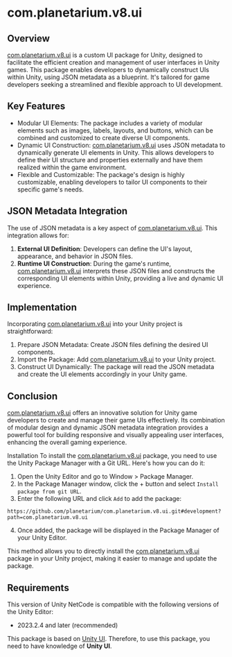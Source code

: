 # com.planetarium.v8.ui

## Overview
[com.planetarium.v8.ui](https://github.com/planetarium/com.planetarium.v8.ui) is a custom UI package for Unity, designed to facilitate the efficient creation and management of user interfaces in Unity games. This package enables developers to dynamically construct UIs within Unity, using JSON metadata as a blueprint. It's tailored for game developers seeking a streamlined and flexible approach to UI development.

## Key Features
- Modular UI Elements: The package includes a variety of modular elements such as images, labels, layouts, and buttons, which can be combined and customized to create diverse UI components.
- Dynamic UI Construction: [com.planetarium.v8.ui](https://github.com/planetarium/com.planetarium.v8.ui) uses JSON metadata to dynamically generate UI elements in Unity. This allows developers to define their UI structure and properties externally and have them realized within the game environment.
- Flexible and Customizable: The package's design is highly customizable, enabling developers to tailor UI components to their specific game's needs.

## JSON Metadata Integration
The use of JSON metadata is a key aspect of [com.planetarium.v8.ui](https://github.com/planetarium/com.planetarium.v8.ui). This integration allows for:

1. **External UI Definition**: Developers can define the UI's layout, appearance, and behavior in JSON files.
2. **Runtime UI Construction**: During the game's runtime, [com.planetarium.v8.ui](https://github.com/planetarium/com.planetarium.v8.ui) interprets these JSON files and constructs the corresponding UI elements within Unity, providing a live and dynamic UI experience.

## Implementation
Incorporating [com.planetarium.v8.ui](https://github.com/planetarium/com.planetarium.v8.ui) into your Unity project is straightforward:

1. Prepare JSON Metadata: Create JSON files defining the desired UI components.
2. Import the Package: Add [com.planetarium.v8.ui](https://github.com/planetarium/com.planetarium.v8.ui) to your Unity project.
3. Construct UI Dynamically: The package will read the JSON metadata and create the UI elements accordingly in your Unity game.

## Conclusion
[com.planetarium.v8.ui](https://github.com/planetarium/com.planetarium.v8.ui) offers an innovative solution for Unity game developers to create and manage their game UIs effectively. Its combination of modular design and dynamic JSON metadata integration provides a powerful tool for building responsive and visually appealing user interfaces, enhancing the overall gaming experience.

Installation
To install the [com.planetarium.v8.ui](https://github.com/planetarium/com.planetarium.v8.ui) package, you need to use the Unity Package Manager with a Git URL. Here's how you can do it:

1. Open the Unity Editor and go to Window > Package Manager.
2. In the Package Manager window, click the + button and select `Install package from git URL`.
3. Enter the following URL and click `Add` to add the package:
```
https://github.com/planetarium/com.planetarium.v8.ui.git#development?path=com.planetarium.v8.ui
```
4. Once added, the package will be displayed in the Package Manager of your Unity Editor.

This method allows you to directly install the [com.planetarium.v8.ui](https://github.com/planetarium/com.planetarium.v8.ui) package in your Unity project, making it easier to manage and update the package.

## Requirements
This version of Unity NetCode is compatible with the following versions of the Unity Editor:
- 2023.2.4 and later (recommended)

This package is based on [Unity UI](https://docs.unity3d.com/kr/2023.2/Manual/com.unity.ugui.html). Therefore, to use this package, you need to have knowledge of **Unity UI**.

